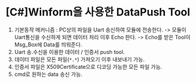 # [C#]Winform을 사용한 DataPush Tool

1. 기본동작 메커니즘 : PC상의 파일을 Uart 송신하여 모듈에 전송한다.
                                   -> 모듈이 Uart통신을 수신하게 되면 데이터 처리 이후 Echo 한다.
                                    -> Echo를 받은 Tool이 Msg_Box에 Data를 띄워준다.
2. Uart 송.수신을 이용한 데이터 / 인증서 push tool.
3. 데이터 파일은 모든 파일(`*.*`) 가져오기 이후 내보내기 가능.
4. 인증서 파일은 X509Certificate으로 디코딩 가능한 모든 파일 가능.
5.  cmd로 원하는 data 송신 가능.

